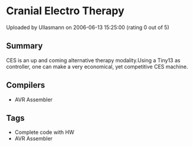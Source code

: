 # Cranial Electro Therapy

Uploaded by Ullasmann on 2006-06-13 15:25:00 (rating 0 out of 5)

## Summary

CES is an up and coming alternative therapy modality.Using a Tiny13 as controller, one can make a very economical, yet competitive CES machine.

## Compilers

- AVR Assembler

## Tags

- Complete code with HW
- AVR Assembler
